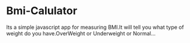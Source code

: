 # Bmi-Calulator
Its a simple javascript app for measuring BMI.It will tell you what type of weight do you have.OverWeight or Underweight or Normal...
